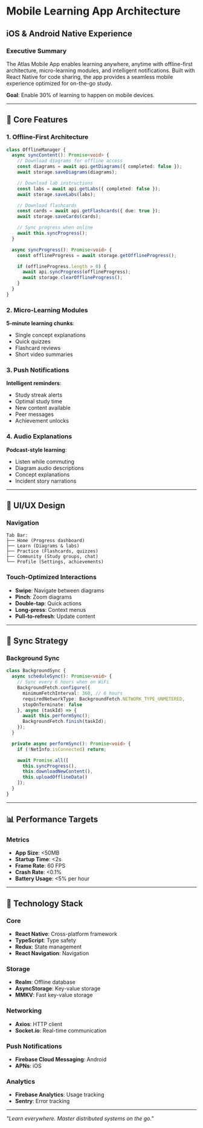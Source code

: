 # Mobile Learning App Architecture
## iOS & Android Native Experience

### Executive Summary

The Atlas Mobile App enables learning anywhere, anytime with offline-first architecture, micro-learning modules, and intelligent notifications. Built with React Native for code sharing, the app provides a seamless mobile experience optimized for on-the-go study.

**Goal**: Enable 30% of learning to happen on mobile devices.

---

## 🎯 Core Features

### 1. Offline-First Architecture
```typescript
class OfflineManager {
  async syncContent(): Promise<void> {
    // Download diagrams for offline access
    const diagrams = await api.getDiagrams({ completed: false });
    await storage.saveDiagrams(diagrams);

    // Download lab instructions
    const labs = await api.getLabs({ completed: false });
    await storage.saveLabs(labs);

    // Download flashcards
    const cards = await api.getFlashcards({ due: true });
    await storage.saveCards(cards);

    // Sync progress when online
    await this.syncProgress();
  }

  async syncProgress(): Promise<void> {
    const offlineProgress = await storage.getOfflineProgress();

    if (offlineProgress.length > 0) {
      await api.syncProgress(offlineProgress);
      await storage.clearOfflineProgress();
    }
  }
}
```

### 2. Micro-Learning Modules
**5-minute learning chunks**:
- Single concept explanations
- Quick quizzes
- Flashcard reviews
- Short video summaries

### 3. Push Notifications
**Intelligent reminders**:
- Study streak alerts
- Optimal study time
- New content available
- Peer messages
- Achievement unlocks

### 4. Audio Explanations
**Podcast-style learning**:
- Listen while commuting
- Diagram audio descriptions
- Concept explanations
- Incident story narrations

---

## 📱 UI/UX Design

### Navigation
```
Tab Bar:
├── Home (Progress dashboard)
├── Learn (Diagrams & labs)
├── Practice (Flashcards, quizzes)
├── Community (Study groups, chat)
└── Profile (Settings, achievements)
```

### Touch-Optimized Interactions
- **Swipe**: Navigate between diagrams
- **Pinch**: Zoom diagrams
- **Double-tap**: Quick actions
- **Long-press**: Context menus
- **Pull-to-refresh**: Update content

---

## 🔄 Sync Strategy

### Background Sync
```typescript
class BackgroundSync {
  async scheduleSync(): Promise<void> {
    // Sync every 6 hours when on WiFi
    BackgroundFetch.configure({
      minimumFetchInterval: 360, // 6 hours
      requiredNetworkType: BackgroundFetch.NETWORK_TYPE_UNMETERED,
      stopOnTerminate: false
    }, async (taskId) => {
      await this.performSync();
      BackgroundFetch.finish(taskId);
    });
  }

  private async performSync(): Promise<void> {
    if (!NetInfo.isConnected) return;

    await Promise.all([
      this.syncProgress(),
      this.downloadNewContent(),
      this.uploadOfflineData()
    ]);
  }
}
```

---

## 📊 Performance Targets

### Metrics
- **App Size**: <50MB
- **Startup Time**: <2s
- **Frame Rate**: 60 FPS
- **Crash Rate**: <0.1%
- **Battery Usage**: <5% per hour

---

## 🚀 Technology Stack

### Core
- **React Native**: Cross-platform framework
- **TypeScript**: Type safety
- **Redux**: State management
- **React Navigation**: Navigation

### Storage
- **Realm**: Offline database
- **AsyncStorage**: Key-value storage
- **MMKV**: Fast key-value storage

### Networking
- **Axios**: HTTP client
- **Socket.io**: Real-time communication

### Push Notifications
- **Firebase Cloud Messaging**: Android
- **APNs**: iOS

### Analytics
- **Firebase Analytics**: Usage tracking
- **Sentry**: Error tracking

---

*"Learn everywhere. Master distributed systems on the go."*
